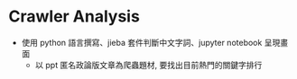 # Crawler Analysis
- 使用 python 語言撰寫、jieba 套件判斷中文字詞、jupyter notebook 呈現畫面
  - 以 ppt 匿名政論版文章為爬蟲題材, 要找出目前熱門的關鍵字排行
